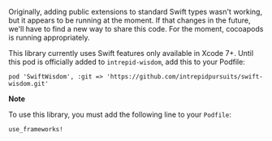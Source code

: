 Originally, adding public extensions to standard Swift types wasn't working, but it appears to be running at the moment.  If that changes in the future, we'll have to find a new way to share this code.  For the moment, cocoapods is running appropriately.

This library currently uses Swift features only available in Xcode 7+.  Until this pod is officially added to `intrepid-wisdom`, add this to your Podfile:

```
pod 'SwiftWisdom', :git => 'https://github.com/intrepidpursuits/swift-wisdom.git'
```

**Note**

To use this library, you must add the following line to your `Podfile`:

```
use_frameworks!
```
